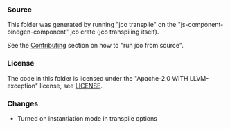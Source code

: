 ### Source

This folder was generated by running "jco transpile" on the "js-component-bindgen-component" jco crate
(jco transpiling itself).

See the [Contributing](https://github.com/bytecodealliance/jco#contributing) section on how to "run jco from source".

### License

The code in this folder is licensed under the "Apache-2.0 WITH LLVM-exception" license,
see [LICENSE](./LICENSE).

### Changes

- Turned on instantiation mode in transpile options

